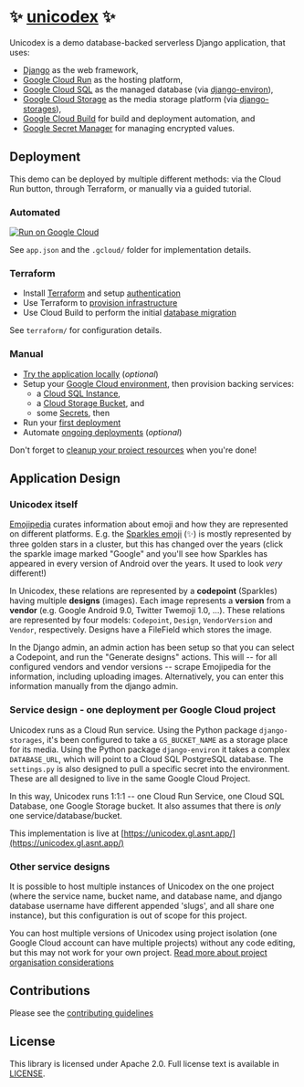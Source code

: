 # ✨ [unicodex](https://unicodex.gl.asnt.app/) ✨

Unicodex is a demo database-backed serverless Django application, that uses: 

 * [Django](https://djangoproject.com/) as the web framework,
 * [Google Cloud Run](https://cloud.google.com/run/) as the hosting platform,
 * [Google Cloud SQL](https://cloud.google.com/sql/) as the managed database (via [django-environ](https://django-environ.readthedocs.io/en/latest/)), 
 * [Google Cloud Storage](https://cloud.google.com/storage/) as the media storage platform (via [django-storages](https://django-storages.readthedocs.io/en/latest/)),
 * [Google Cloud Build](https://cloud.google.com/cloud-build/) for build and deployment automation, and
 * [Google Secret Manager](https://cloud.google.com/secret-manager/) for managing encrypted values.

## Deployment

This demo can be deployed by multiple different methods: via the Cloud Run button, through Terraform, or manually via a guided tutorial.  

### Automated

[![Run on Google Cloud](https://deploy.cloud.run/button.svg)](https://deploy.cloud.run)

See `app.json` and the `.gcloud/` folder for implementation details.

### Terraform 

* Install [Terraform](https://learn.hashicorp.com/terraform/getting-started/install.html) and setup [authentication](docs/80-automation.md#install-terraform-and-setup-authentication)
* Use Terraform to [provision infrastructure](docs/80-automation.md#provision-infrastructure)
* Use Cloud Build to perform the initial [database migration](docs/80-automation.md#migrate-database)

See `terraform/` for configuration details.

### Manual

* [Try the application locally](docs/00-test-local.md) (*optional*)
* Setup your [Google Cloud environment](docs/10-setup-gcp.md), then provision backing services: 
  * a [Cloud SQL Instance](docs/20-setup-sql.md),
  * a [Cloud Storage Bucket](docs/30-setup-bucket.md), and
  * some [Secrets](docs/40-setup-secrets.md), then
* Run your [first deployment](docs/50-first-deployment.md)
* Automate [ongoing deployments](docs/60-ongoing-deployments.md) (*optional*)

Don't forget to [cleanup your project resources](docs/90-cleanup.md) when you're done!

## Application Design

### Unicodex itself

[Emojipedia](https://emojipedia.org/) curates information about emoji and how they are represented on different platforms. E.g. the [Sparkles emoji](https://emojipedia.org/sparkles/) (✨) is mostly represented by three golden stars in a cluster, but this has changed over the years (click the sparkle image marked "Google" and you'll see how Sparkles has appeared in every version of Android over the years. It used to look *very* different!)

In Unicodex, these relations are represented by a **codepoint** (Sparkles) having multiple **designs** (images). Each image represents a **version** from a **vendor** (e.g. Google Android 9.0, Twitter Twemoji 1.0, ...). These relations are represented by four models: `Codepoint`, `Design`, `VendorVersion` and `Vendor`, respectively. Designs have a FileField which stores the image. 

In the Django admin, an admin action has been setup so that you can select a Codepoint, and run the "Generate designs" actions. This will -- for all configured vendors and vendor versions -- scrape Emojipedia for the information, including uploading images. Alternatively, you can enter this information manually from the django admin. 


### Service design - one deployment per Google Cloud project

Unicodex runs as a Cloud Run service. Using the Python package `django-storages`, it's been configured to take a `GS_BUCKET_NAME` as a storage place for its media. Using the Python package `django-environ` it takes a complex `DATABASE_URL`, which will point to a Cloud SQL PostgreSQL database. The `settings.py` is also designed to pull a specific secret into the environment. These are all designed to live in the same Google Cloud Project.

In this way, Unicodex runs 1:1:1 -- one Cloud Run Service, one Cloud SQL Database, one Google Storage bucket. It also assumes that there is *only* one service/database/bucket. 

This implementation is live at [https://unicodex.gl.asnt.app/](https://unicodex.gl.asnt.app/)

### Other service designs

It is possible to host multiple instances of Unicodex on the one project (where the service name, bucket name, and database name, and django database username have different appended 'slugs', and all share one instance), but this configuration is out of scope for this project. 

You can host multiple versions of Unicodex using project isolation (one Google Cloud account can have multiple projects) without any code editing, but this may not work for your own project. [Read more about project organisation considerations](https://cloud.google.com/docs/enterprise/best-practices-for-enterprise-organizations#project-structure)


## Contributions

Please see the [contributing guidelines](CONTRIBUTING.md)

## License

This library is licensed under Apache 2.0. Full license text is available in [LICENSE](LICENSE).

